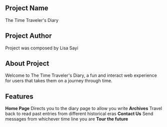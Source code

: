 ## Project Name
The Time Traveler's Diary

## Project Author
Project was composed by Lisa Sayi

## About Project
Welcome to The Time Traveler's Diary, a fun and interact web experience for users that takes them on a journey through time.

## Features
**Home Page** Directs you to the diary page to allow you write 
**Archives** Travel back to read past entries from different historical eras
**Contact Us** Send messages from whichever time line you are 
**Tour the future** 

